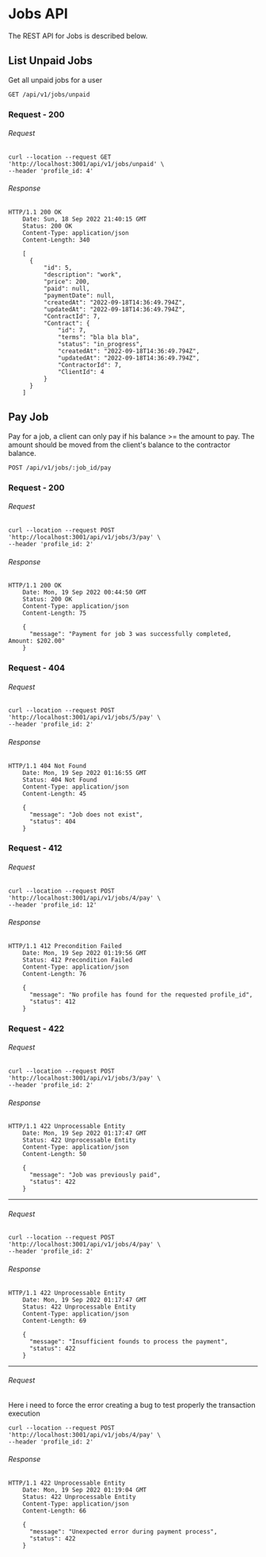 # Jobs API

The REST API for Jobs is described below.

## List Unpaid Jobs

Get all unpaid jobs for a user

`GET /api/v1/jobs/unpaid`

### Request - 200

###### Request

```
curl --location --request GET 'http://localhost:3001/api/v1/jobs/unpaid' \
--header 'profile_id: 4'
```

###### Response

```
HTTP/1.1 200 OK
    Date: Sun, 18 Sep 2022 21:40:15 GMT
    Status: 200 OK
    Content-Type: application/json
    Content-Length: 340

    [
      {
          "id": 5,
          "description": "work",
          "price": 200,
          "paid": null,
          "paymentDate": null,
          "createdAt": "2022-09-18T14:36:49.794Z",
          "updatedAt": "2022-09-18T14:36:49.794Z",
          "ContractId": 7,
          "Contract": {
              "id": 7,
              "terms": "bla bla bla",
              "status": "in_progress",
              "createdAt": "2022-09-18T14:36:49.794Z",
              "updatedAt": "2022-09-18T14:36:49.794Z",
              "ContractorId": 7,
              "ClientId": 4
          }
      }
    ]
```

## Pay Job

Pay for a job, a client can only pay if his balance >= the amount to pay. The amount should be moved from the client's balance to the contractor balance.

`POST /api/v1/jobs/:job_id/pay`

### Request - 200

###### Request

```
curl --location --request POST 'http://localhost:3001/api/v1/jobs/3/pay' \
--header 'profile_id: 2'
```

###### Response

```
HTTP/1.1 200 OK
    Date: Mon, 19 Sep 2022 00:44:50 GMT
    Status: 200 OK
    Content-Type: application/json
    Content-Length: 75

    {
      "message": "Payment for job 3 was successfully completed, Amount: $202.00"
    }
```

### Request - 404

###### Request

```
curl --location --request POST 'http://localhost:3001/api/v1/jobs/5/pay' \
--header 'profile_id: 2'
```

###### Response

```
HTTP/1.1 404 Not Found
    Date: Mon, 19 Sep 2022 01:16:55 GMT
    Status: 404 Not Found
    Content-Type: application/json
    Content-Length: 45

    {
      "message": "Job does not exist",
      "status": 404
    }
```


### Request - 412

###### Request

```
curl --location --request POST 'http://localhost:3001/api/v1/jobs/4/pay' \
--header 'profile_id: 12'
```

###### Response

```
HTTP/1.1 412 Precondition Failed
    Date: Mon, 19 Sep 2022 01:19:56 GMT
    Status: 412 Precondition Failed
    Content-Type: application/json
    Content-Length: 76

    {
      "message": "No profile has found for the requested profile_id",
      "status": 412
    }
```

### Request - 422

###### Request

```
curl --location --request POST 'http://localhost:3001/api/v1/jobs/3/pay' \
--header 'profile_id: 2'
```

###### Response

```
HTTP/1.1 422 Unprocessable Entity
    Date: Mon, 19 Sep 2022 01:17:47 GMT
    Status: 422 Unprocessable Entity
    Content-Type: application/json
    Content-Length: 50

    {
      "message": "Job was previously paid",
      "status": 422
    }
```

---

###### Request

```
curl --location --request POST 'http://localhost:3001/api/v1/jobs/4/pay' \
--header 'profile_id: 2'
```

###### Response

```
HTTP/1.1 422 Unprocessable Entity
    Date: Mon, 19 Sep 2022 01:17:47 GMT
    Status: 422 Unprocessable Entity
    Content-Type: application/json
    Content-Length: 69

    {
      "message": "Insufficient founds to process the payment",
      "status": 422
    }
```

---

###### Request
Here i need to force the error creating a bug to test properly the transaction execution


```
curl --location --request POST 'http://localhost:3001/api/v1/jobs/4/pay' \
--header 'profile_id: 2'
```

###### Response

```
HTTP/1.1 422 Unprocessable Entity
    Date: Mon, 19 Sep 2022 01:19:04 GMT
    Status: 422 Unprocessable Entity
    Content-Type: application/json
    Content-Length: 66

    {
      "message": "Unexpected error during payment process",
      "status": 422
    }
```

